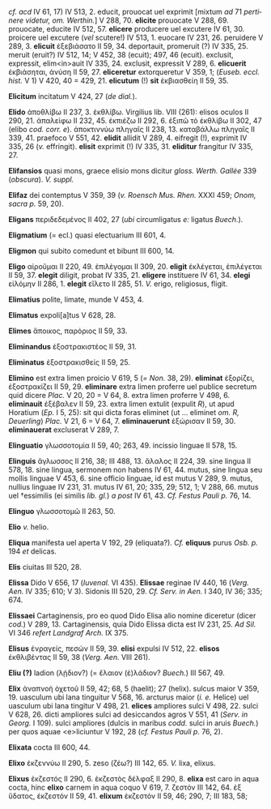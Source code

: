 *cf. acd* IV 61, 17) IV 513, 2. educit, prouocat uel exprimit [mixtum
*ad* 71 *perti­nere videtur, om. Werthin.*] V 288, 70. **elicite**
prouocate V 288, 69. prouocate, educite IV 512, 57. **elicere**
producere uel excutere IV 61, 30. proicere uel excutere (*vel* scutere!)
IV 513, 1. euocare IV 231, 26. peruidere V 289, 3. **elicuit**
ἐξεβιάσατο II 59, 34. deportauit, promeruit (?) IV 335, 25. meruit
(eruit?) IV 512, 14; V 452, 38 (ecuit); 497, 46 (ecuit). exclusit,
expressit, elim\<in\>auit IV 335, 24. exclusit, expressit V 289, 6.
**elicuerit** ἐκβιάσηται, ἀνύση II 59, 27. **eliceretur** extorqueretur
V 359, 1; (*Euseb. eccl. hist.* V 1) V 420, 40 = 429, 21. **elicutum**
(!) **sit** ἐκβιασθείη II 59, 35.

**Elicitum** incitatum V 424, 27 (*de dial.*).

**Elido** ἀποθλίβω II 237, 3. ἐκθλίβω. Virgilius lib. VIII (261): elisos
oculos II 290, 21. ἀπαλείφω II 232, 45. ἐκπιέζω II 292, 6. ἐξιπῶ τὸ
ἐκθλίβω II 302, 47 (elibo *cod. corr. e*). ἀποκτιννύω πληγαῖς II 238,
13. καταβάλλω πληγαῖς II 339, 41. praefoco V 551, 42. **elidit** allidit
V 289, 4. eifregit (!), exprimit IV 335, 26 (*v.* effringit). **elisit**
exprimit (!) IV 335, 31. **eliditur** frangitur IV 335, 27.

**Elifansios** quasi mons, graece elisio mons dicitur *gloss. Werth.
Gallée* 339 (*obscura*). *V. suppl.*

**Elifaz** dei contemptus V 359, 39 (*v. Roensch Mus. Rhen.* XXXI 459;
*Onom, sacra p.* 59, 20).

**Eligans** περιδεδεμένος II 402, 27 (*ubi* circumligatus *e:* ligatus
*Buech.*).

**Eligmatium** (= ecl.) quasi electuarium III 601, 4.

**Eligmon** qui subito comedunt et bibunt III 600, 14.

**Eligo** αἱροῦμαι II 220, 49. ἐπιλέγομαι II 309, 20. **eligit**
ἐκλέγεται, ἐπιλέγεται II 59, 37. **elegit** diligit, probat IV 335, 21.
**eligere** instituere IV 61, 34. **elegi** εἱλόμην II 286, 1.
**elegit** εἵλετο II 285, 51. *V.* erigo, religiosus, fligit.

**Elimatius** polite, limate, munde V 453, 4.

**Elimatus** expoli[a]tus V 628, 28.

**Elimes** ἄποικος, παρόριος II 59, 33.

**Eliminandus** ἐξοστρακιστέος II 59, 31.

**Eliminatus** ἐξοστρακισθείς II 59, 25.

**Elimino** est extra limen proicio V 619, 5 (*= Non.* 38, 29).
**eliminat** ἐξορίζει, ἐξοστρακίζει II 59, 29. **eliminare** extra limen
proferre uel publice secretum quid dicere *Plac.* V 20, 20 = V 64, 8.
extra limen proferre V 498, 6. **eliminauit** ἐξέβαλεν II 59, 23. extra
limen extulit (expulit *R*), ut apud Horatium (*Ep.* I 5, 25): sit qui
dicta foras eliminet (ut ... eliminet *om. R, Deuerling*) *Plac.* V 21,
6 = V 64, 7. **eliminauerunt** ἐξώρισαν II 59, 30. **eliminauerat**
excluserat V 289, 7.

**Elinguatio** γλωσσοτομία II 59, 40; 263, 49. incissio linguae II 578,
15.

**Elinguis** ἄγλωσσος II 216, 38; III 488, 13. ἄλαλος II 224, 39. sine
lingua II 578, 18. sine lingua, sermonem non habens IV 61, 44. mutus,
sine lingua seu mollis linguae V 453, 6. sine officio linguae, id est
mutus V 289, 9. mutus, nullius linguae IV 231, 31. mutus IV 61, 20; 335,
29; 512, 1; V 288, 66. mutus uel †essimilis (ei similis *lib. gl.*) *a
post* IV 61, 43. *Cf. Festus Pauli p.* 76, 14.

**Elinguo** γλωσσοτομῶ II 263, 50.

**Elio** *v.* helio.

**Eliqua** manifesta uel aperta V 192, 29 (eliquata?). *Cf.* **eliquus**
purus *Osb. p.* 194 *et* delicas.

**Elis** ciuitas III 520, 28.

**Elissa** Dido V 656, 17 (*Iuvenal.* VI 435). **Elissae** reginae IV
440, 16 (*Verg. Aen.* IV 335; 610; V 3). Sidonis III 520, 29. *Cf.
Serv. in Aen.* I 340, IV 36; 335; 674.

**Elissaei** Cartaginensis, pro eo quod Dido Elisa alio nomine diceretur
(dicer *cod.*) V 289, 13. Cartaginensis, quia Dido Elissa dicta est IV
231, 25. *Ad Sil.* VI 346 *refert Landgraf Arch.* IX 375.

**Elisus** ἐνραγείς, πεσών II 59, 39. **elisi** expulsi IV 512, 22.
**elisos** ἐκθλιβέντας II 59, 38 (*Verg. Aen.* VIII 261).

**Eliu (?)** ladion (λῄδιον?) (= ἔλαιον (ἐ)λάδιον? *Buech.*) III 567,
49.

**Elix** ἀναπνοὴ ὀχετοῦ II 59, 42; 68, 5 (haelit); 27 (helix). sulcus
maior V 359, 19. uasculum ubi lana tinguitur V 568, 16. arcturus maior
(*i. e.* Helice) uel uasculum ubi lana tingitur V 498, 21. **elices**
ampliores sulci V 498, 22. sulci V 628, 26. dicti ampliores sulci ad
desiccandos agros V 551, 41 (*Serv. in Georg.* I 109). sulci ampliores
(dulcis in maribus *codd.* sulci in aruis *Buech.*) per quos aquae
\<e\>liciuntur V 192, 28 (*cf. Festus Pauli p.* 76, 2).

**Elixata** cocta III 600, 44.

**Elixo** ἐκζεννύω II 290, 5. zeso (ζέω?) III 142, 65. *V.* lixa,
elixus.

**Elixus** ἐκζεστός II 290, 6. ἐκζεστὸς δέλφαξ II 290, 8. **elixa** est
caro in aqua cocta, hinc **elixo** carnem in aqua coquo V 619, 7. ζεστόν
III 142, 64. ἐξ ὕδατος, ἐκζεστόν II 59, 41. **elixum** ἐκζεστόν II 59,
46; 290, 7; III 183, 58;
